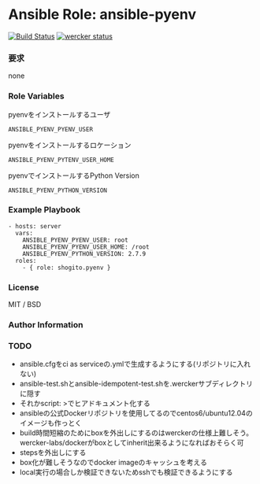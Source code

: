 # Ansible Role: ansible-pyenv

[![Build Status](https://travis-ci.org/shogito/ansible-pyenv.svg?branch=master)](https://travis-ci.org/shogito/ansible-pyenv)
[![wercker status](https://app.wercker.com/status/4e08a3a5894734f295ad5a1c242951dc/m "wercker status")](https://app.wercker.com/project/bykey/4e08a3a5894734f295ad5a1c242951dc)
### 要求
none

### Role Variables
pyenvをインストールするユーザ
```
ANSIBLE_PYENV_PYENV_USER
```
pyenvをインストールするロケーション
```
ANSIBLE_PYENV_PYTENV_USER_HOME
```
pyenvでインストールするPython Version
```
ANSIBLE_PYENV_PYTHON_VERSION
```

### Example Playbook
```
- hosts: server
  vars:
    ANSIBLE_PYENV_PYENV_USER: root
    ANSIBLE_PYENV_PYENV_USER_HOME: /root 
    ANSIBLE_PYENV_PYTHON_VERSION: 2.7.9
  roles:
    - { role: shogito.pyenv }
```

### License
MIT / BSD

### Author Information


### TODO
* ansible.cfgをci as serviceの.ymlで生成するようにする(リポジトリに入れない)
* ansible-test.shとansible-idempotent-test.shを.werckerサブディレクトリに隠す
* それかscript: >でヒアドキュメント化する
* ansibleの公式Dockerリポジトリを使用してるのでcentos6/ubuntu12.04のイメージも作っとく
* build時間短縮のためにboxを外出しにするのはwerckerの仕様上難しそう。wercker-labs/dockerがboxとしてinherit出来るようになればおそらく可
* stepsを外出しにする
* box化が難しそうなのでdocker imageのキャッシュを考える
* local実行の場合しか検証できないためsshでも検証できるようにする

